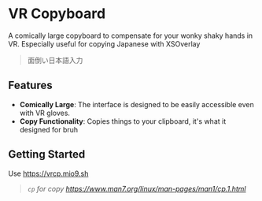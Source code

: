# VR Copyboard

A comically large copyboard to compensate for your wonky shaky hands in VR. Especially useful for copying Japanese with XSOverlay

> 面倒い日本語入力

## Features
- **Comically Large**: The interface is designed to be easily accessible even with VR gloves.
- **Copy Functionality**: Copies things to your clipboard, it's what it designed for bruh

## Getting Started
Use https://vrcp.mio9.sh
> *`cp` for copy https://www.man7.org/linux/man-pages/man1/cp.1.html*
